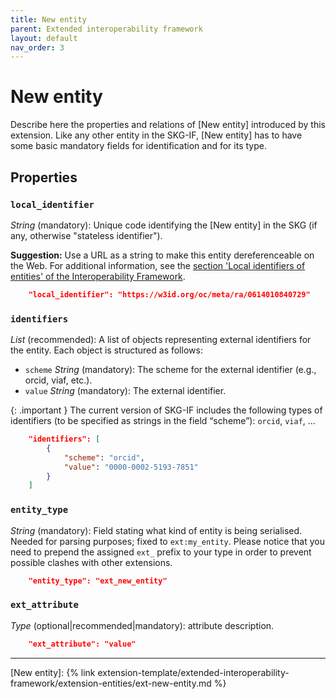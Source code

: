 ```yaml
---
title: New entity
parent: Extended interoperability framework
layout: default
nav_order: 3
---
```


# New entity

Describe here the properties and relations of [New entity] introduced by this extension.
Like any other entity in the SKG-IF, [New entity] has to have some basic mandatory fields for identification and for its type.


## Properties

### `local_identifier`
*String* (mandatory): Unique code identifying the [New entity] in the SKG (if any, otherwise "stateless identifier").

**Suggestion:** Use a URL as a string to make this entity dereferenceable on the Web. For additional information, see the [section 'Local identifiers of entities' of the Interoperability Framework](/interoperability-framework/#local-identifiers-of-entities).

```json
    "local_identifier": "https://w3id.org/oc/meta/ra/0614010840729"
```

### `identifiers`

*List* (recommended): A list of objects representing external identifiers for the entity. 
Each object is structured as follows:
- `scheme` *String* (mandatory): The scheme for the external identifier (e.g., orcid, viaf, etc.).
- `value` *String* (mandatory): The external identifier.

{: .important }
The current version of SKG-IF includes the following types of identifiers (to be specified as strings in the field “scheme”): `orcid`, `viaf`, ...

```json
    "identifiers": [
        {
            "scheme": "orcid",
            "value": "0000-0002-5193-7851"
        }           
    ]
```

### `entity_type`
*String* (mandatory): Field stating what kind of entity is being serialised. Needed for parsing purposes; fixed to `ext:my_entity`. Please notice that you need to prepend the assigned `ext_` prefix to your type in order to prevent possible clashes with other extensions.

```json
    "entity_type": "ext_new_entity"
```

### `ext_attribute`
*Type* (optional|recommended|mandatory): attribute description.

```json
    "ext_attribute": "value"
```

----
[New entity]: {% link extension-template/extended-interoperability-framework/extension-entities/ext-new-entity.md %}